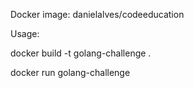 Docker image: danielalves/codeeducation

Usage:

docker build -t golang-challenge .

docker run golang-challenge
